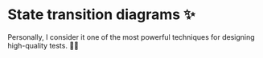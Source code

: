 <h1>State transition diagrams ✨</h1>
<p>Personally, I consider it one of the most powerful techniques for designing high-quality tests. 💼✨ </p>
